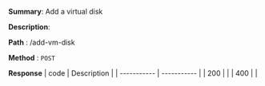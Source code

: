 **Summary**: Add a virtual disk

**Description**:

**Path** : /add-vm-disk

**Method** : `POST`

**Response**
| code      | Description |
| ----------- | ----------- |
|  200   |       |
|  400   |       |

